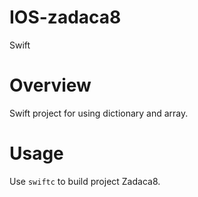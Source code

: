 # IOS-zadaca8

Swift
 
# Overview

Swift project for using dictionary and array.

# Usage

Use `swiftc` to build project Zadaca8.

